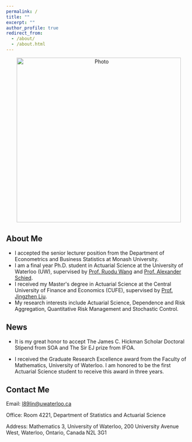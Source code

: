 ```yaml
---
permalink: /
title: ""
excerpt: ""
author_profile: true
redirect_from: 
  - /about/
  - /about.html
---
```


<p align="center">
  <img src="https://liyuan-lin.github.io/Liyuan/images/photo_lin2.jpg" alt="Photo" style="width: 450px;"/> 
</p>

## About Me
- I accepted the senior lecturer position from the Department of Econometrics and Business Statistics at Monash University.
- I am a final year Ph.D. student in Actuarial Science at the University of Waterloo (UW), supervised by [Prof. Ruodu Wang](https://sas.uwaterloo.ca/~wang/) and [Prof. Alexander Schied](https://uwaterloo.ca/scholar/aschied).
- I received my Master's degree in Actuarial Science at the Central University of Finance and Economics (CUFE), supervised by [Prof. Jingzhen Liu](http://ins.cufe.edu.cn/info/1027/1200.htm).
- My research interests include Actuarial Science, Dependence and Risk Aggregation, Quantitative Risk Management and Stochastic Control.

## News
- It is my great honor to accept The James C. Hickman Scholar Doctoral Stipend from SOA and The Sir EJ prize from IFOA.

- I received the Graduate Research Excellence award from the Faculty of Mathematics, University of Waterloo. I am honored to be the first Actuarial Science student to receive this award in three years.




## Contact Me

   Email: l89lin@uwaterloo.ca
    
   Office: Room 4221, Department of Statistics and Actuarial Science
   
   Address: Mathematics 3, University of Waterloo, 200 University Avenue West, Waterloo, Ontario, Canada N2L 3G1
